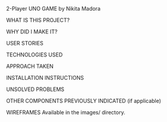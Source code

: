 2-Player UNO GAME
by Nikita Madora

WHAT IS THIS PROJECT?


WHY DID I MAKE IT?


USER STORIES


TECHNOLOGIES USED


APPROACH TAKEN


INSTALLATION INSTRUCTIONS


UNSOLVED PROBLEMS


OTHER COMPONENTS PREVIOUSLY INDICATED (if applicable)


WIREFRAMES
Available in the images/ directory.